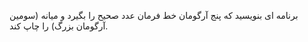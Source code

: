 برنامه ای بنویسید که پنج آرگومان خط فرمان عدد صحیح را بگیرد و میانه (سومین آرگومان بزرگ) را چاپ کند.
